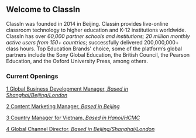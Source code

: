 ## Welcome to ClassIn 
ClassIn was founded in 2014 in Beijing. Classin provides live-online classroom technology to higher education and K-12 institutions worldwide. 
ClassIn has over *60,000 partner schools and institutions; 20 million monthly active users from 150+ countries*; successfully delivered 200,000,000+ class hours. 
Top Education Brands' choice, some of the platform’s global partners include the Sony Global Education, the British Council, the Pearson Education, and the Oxford University Press, among others.

### Current Openings

[1 Global Business Development Manager, *Based in Shanghai/Beijing/London*](globalbd.md)

[2 Content Marketing Manager, *Based in Beijing*](ContentManager.md)

[3 Country Manager for Vietnam, *Based in Hanoi/HCMC*](VN.md)

[4 Global Channel Director, *Based in Beijing/Shanghai/London*](Channel.md)
